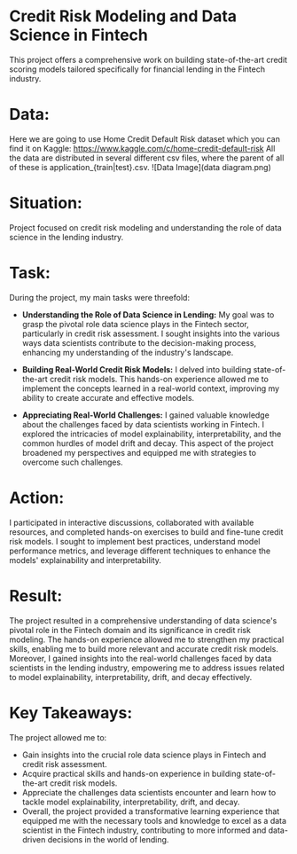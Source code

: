 # Credit Risk Modeling and Data Science in Fintech
This project offers a comprehensive work on building state-of-the-art credit scoring models tailored specifically for financial lending in the Fintech industry.


# Data:
Here we are going to use Home Credit Default Risk dataset which you can find it on Kaggle: https://www.kaggle.com/c/home-credit-default-risk
All the data are distributed in several different csv files, where the parent of all of these is application_{train|test}.csv.
![Data Image](data diagram.png)

# Situation:
Project focused on credit risk modeling and understanding the role of data science in the lending industry.

# Task:
During the project, my main tasks were threefold:

- **Understanding the Role of Data Science in Lending:** My goal was to grasp the pivotal role data science plays in the Fintech sector, particularly in credit risk assessment. I sought insights into the various ways data scientists contribute to the decision-making process, enhancing my understanding of the industry's landscape.

- **Building Real-World Credit Risk Models:** I delved into building state-of-the-art credit risk models. This hands-on experience allowed me to implement the concepts learned in a real-world context, improving my ability to create accurate and effective models.

- **Appreciating Real-World Challenges:** I gained valuable knowledge about the challenges faced by data scientists working in Fintech. I explored the intricacies of model explainability, interpretability, and the common hurdles of model drift and decay. This aspect of the project broadened my perspectives and equipped me with strategies to overcome such challenges.

# Action:
I participated in interactive discussions, collaborated with available resources, and completed hands-on exercises to build and fine-tune credit risk models. I sought to implement best practices, understand model performance metrics, and leverage different techniques to enhance the models' explainability and interpretability.

# Result:
The project resulted in a comprehensive understanding of data science's pivotal role in the Fintech domain and its significance in credit risk modeling. The hands-on experience allowed me to strengthen my practical skills, enabling me to build more relevant and accurate credit risk models. Moreover, I gained insights into the real-world challenges faced by data scientists in the lending industry, empowering me to address issues related to model explainability, interpretability, drift, and decay effectively.

# Key Takeaways:
The project allowed me to:

- Gain insights into the crucial role data science plays in Fintech and credit risk assessment.
- Acquire practical skills and hands-on experience in building state-of-the-art credit risk models.
- Appreciate the challenges data scientists encounter and learn how to tackle model explainability, interpretability, drift, and decay.
- Overall, the project provided a transformative learning experience that equipped me with the necessary tools and knowledge to excel as a data scientist in the Fintech industry, contributing to more informed and data-driven decisions in the world of lending.
